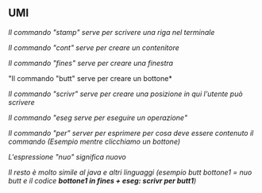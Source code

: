 **UMI**
------------

*Il commando "stamp" serve per scrivere una riga nel terminale*

*Il commando "cont" serve per creare un contenitore*

*Il commando "fines" serve per creare una finestra*

"Il commando "butt" serve per creare un bottone*

*Il commando "scrivr" serve per creare una posizione in qui l'utente può scrivere*

*Il commando "eseg serve per eseguire un operazione"*

*Il commando "per" server per esprimere per cosa deve essere contenuto il commando (Esempio mentre clicchiamo un bottone)*

*L'espressione "nuo" significa nuovo*

*Il resto è molto simile al java e altri linguaggi (esempio butt bottone1 = nuo butt e il codice **bottone1 in fines + eseg: scrivr per butt1**)*
